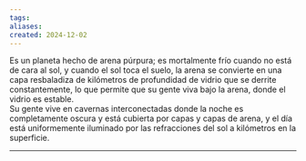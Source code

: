 ```yaml
---
tags: 
aliases: 
created: 2024-12-02
---
```


Es un planeta hecho de arena púrpura; es mortalmente frío cuando no está de cara al sol, y cuando el sol toca el suelo, la arena se convierte en una capa resbaladiza de kilómetros de profundidad de vidrio que se derrite constantemente, lo que permite que su gente viva bajo la arena, donde el vidrio es estable.  
Su gente vive en cavernas interconectadas donde la noche es completamente oscura y está cubierta por capas y capas de arena, y el día está uniformemente iluminado por las refracciones del sol a kilómetros en la superficie.  



---